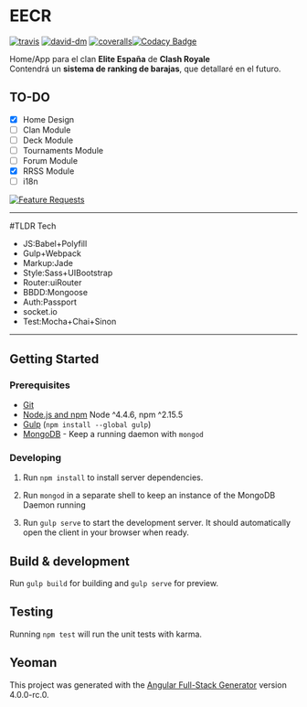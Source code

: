 # EECR  
[![travis](https://travis-ci.org/arkdelkaos/EECR.svg?branch=dev)](https://travis-ci.org/arkdelkaos/EECR)
[![david-dm](https://david-dm.org/arkdelkaos/EECR.svg)](https://david-dm.org/arkdelkaos/EECR)
[![coveralls](https://coveralls.io/repos/github/arkdelkaos/EECR/badge.svg?branch=dev)](https://coveralls.io/github/arkdelkaos/EECR?branch=dev)[![Codacy Badge](https://api.codacy.com/project/badge/Grade/83ef7e05be25492785ba490bd518916f)](https://www.codacy.com/app/alvaroalmendros/EECR?utm_source=github.com&amp;utm_medium=referral&amp;utm_content=arkdelkaos/EECR&amp;utm_campaign=Badge_Grade)  
  

Home/App para el clan **Elite España** de **Clash Royale**  
Contendrá un **sistema de ranking de barajas**, que detallaré en el futuro.  

## TO-DO
- [x] Home Design
- [ ] Clan Module
- [ ] Deck Module
- [ ] Tournaments Module
- [ ] Forum Module
- [x] RRSS Module
- [ ] i18n

[![Feature Requests](http://feathub.com/arkdelkaos/EECR?format=svg)](http://feathub.com/arkdelkaos/EECR)

____
#TLDR Tech  
- JS:Babel+Polyfill
- Gulp+Webpack
- Markup:Jade  
- Style:Sass+UIBootstrap  
- Router:uiRouter  
- BBDD:Mongoose  
- Auth:Passport  
- socket.io  
- Test:Mocha+Chai+Sinon  
____

## Getting Started

### Prerequisites

- [Git](https://git-scm.com/)
- [Node.js and npm](nodejs.org) Node ^4.4.6, npm ^2.15.5
- [Gulp](http://gulpjs.com/) (`npm install --global gulp`)
- [MongoDB](https://www.mongodb.org/) - Keep a running daemon with `mongod`

### Developing

1. Run `npm install` to install server dependencies.

2. Run `mongod` in a separate shell to keep an instance of the MongoDB Daemon running

3. Run `gulp serve` to start the development server. It should automatically open the client in your browser when ready.

## Build & development

Run `gulp build` for building and `gulp serve` for preview.

## Testing

Running `npm test` will run the unit tests with karma.

## Yeoman
This project was generated with the [Angular Full-Stack Generator](https://github.com/DaftMonk/generator-angular-fullstack) version 4.0.0-rc.0.
